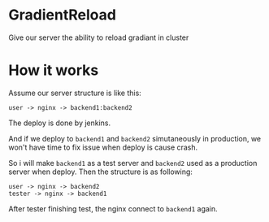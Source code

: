 # GradientReload
Give our server the ability to reload gradiant in cluster

# How it works

Assume our server structure is like this:

    user -> nginx -> backend1:backend2

The deploy is done by jenkins.

And if we deploy to `backend1` and `backend2` simutaneously in production, we won't have time to fix issue when deploy is cause crash.

So i will make `backend1` as a test server and `backend2` used as a production server when deploy. Then the structure is as following:


    user -> nginx -> backend2
    tester -> nginx -> backend1

After tester finishing test, the nginx connect to `backend1` again.
